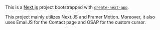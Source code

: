 This is a [Next.js](https://nextjs.org/) project bootstrapped with [`create-next-app`](https://github.com/vercel/next.js/tree/canary/packages/create-next-app).

This project mainly utilizes Next.JS and Framer Motion. Moreover, it also uses EmailJS for the Contact page and GSAP for the custom cursor.
